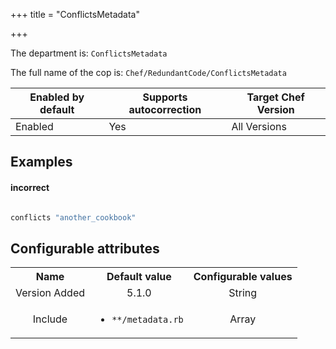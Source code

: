 +++
title = "ConflictsMetadata"

+++

<!-- This content is automatically generated. See https://github.com/chef/chef-web-docs/blob/main/generated/README.md -->

The department is: `ConflictsMetadata`

The full name of the cop is: `Chef/RedundantCode/ConflictsMetadata`

| Enabled by default | Supports autocorrection | Target Chef Version |
| --- | --- | --- |
| Enabled | Yes | All Versions |

## Examples


#### incorrect

```ruby in metadata.rb:

conflicts "another_cookbook"
```

## Configurable attributes

<table>
<tbody><tr>
<th>Name</th>
<th>Default value</th>
<th>Configurable values</th>
</tr>
<tr>
<td style="text-align:center">Version Added</td>
<td style="text-align:center">5.1.0</td>
<td style="text-align:center">String</td>
</tr>
<tr><td style="text-align:center">Include</td>
<td style="text-align:center"><ul>
<li><code>**/metadata.rb</code></li>
</ul>
</td>
<td style="text-align:center">Array</td>
</tr></tbody></table>
